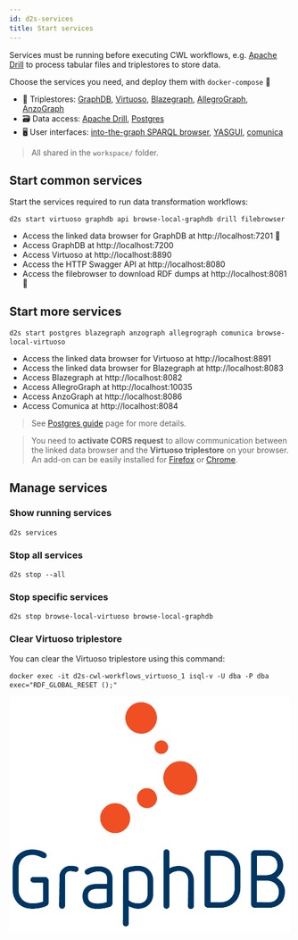 ```yaml
---
id: d2s-services
title: Start services
---
```



Services must be running before executing CWL workflows, e.g. [Apache Drill](https://github.com/MaastrichtU-IDS/apache-drill) to process tabular files and triplestores to store data.

Choose the services you need, and deploy them with `docker-compose` 🐳

* 🔗 Triplestores: [GraphDB](/docs/d2s-ecosystem#graphdb), [Virtuoso](/docs/d2s-ecosystem#virtuoso), [Blazegraph](/docs/d2s-ecosystem#blazegraph), [AllegroGraph](/docs/d2s-ecosystem#allegrograph), [AnzoGraph](/docs/d2s-ecosystem#anzograph)
* 🗃️ Data access: [Apache Drill](/docs/d2s-ecosystem#apache-drill), [Postgres](/docs/guide-postgres)
* 🖥️ User interfaces: [into-the-graph SPARQL browser](/docs/d2s-ecosystem#into-the-graph), [YASGUI](/docs/d2s-ecosystem#yasgui), [comunica](/docs/d2s-ecosystem#comunica-widget)

> All shared in the `workspace/` folder.

## Start common services

Start the services required to run data transformation workflows:

```shell
d2s start virtuoso graphdb api browse-local-graphdb drill filebrowser
```

* Access the linked data browser for GraphDB at http://localhost:7201 🧭 
* Access GraphDB at http://localhost:7200
* Access Virtuoso at http://localhost:8890
* Access the HTTP Swagger API at http://localhost:8080
* Access the filebrowser to download RDF dumps at http://localhost:8081 📂 

## Start more services

```shell
d2s start postgres blazegraph anzograph allegrograph comunica browse-local-virtuoso
```

* Access the linked data browser for Virtuoso at http://localhost:8891
* Access the linked data browser for Blazegraph at http://localhost:8083
* Access Blazegraph at http://localhost:8082
* Access AllegroGraph at http://localhost:10035
* Access AnzoGraph at http://localhost:8086
* Access Comunica at http://localhost:8084

> See [Postgres guide](/docs/guide-postgres) page for more details.

> You need to **activate CORS request** to allow communication between the linked data browser and the **Virtuoso triplestore** on your browser. An add-on can be easily installed for [Firefox](https://addons.mozilla.org/fr/firefox/addon/cors-everywhere/) or [Chrome](https://chrome.google.com/webstore/detail/allow-cors-access-control/lhobafahddgcelffkeicbaginigeejlf). 

## Manage services

### Show running services

```shell
d2s services
```

### Stop all services

```shell
d2s stop --all
```

### Stop specific services

```shell
d2s stop browse-local-virtuoso browse-local-graphdb
```

### Clear Virtuoso triplestore

You can clear the Virtuoso triplestore using this command:

```shell
docker exec -it d2s-cwl-workflows_virtuoso_1 isql-v -U dba -P dba exec="RDF_GLOBAL_RESET ();"
```

[![GraphDB](/img/graphdb-logo.png)](https://ontotext.com/products/graphdb/)


